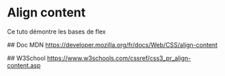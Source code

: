 # Align content

Ce tuto démontre les bases de flex

## Doc MDN
https://developer.mozilla.org/fr/docs/Web/CSS/align-content

## W3School
https://www.w3schools.com/cssref/css3_pr_align-content.asp